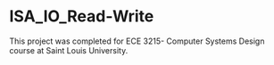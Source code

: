 # ISA_IO_Read-Write
This project was completed for ECE 3215- Computer Systems Design course at Saint Louis University.
